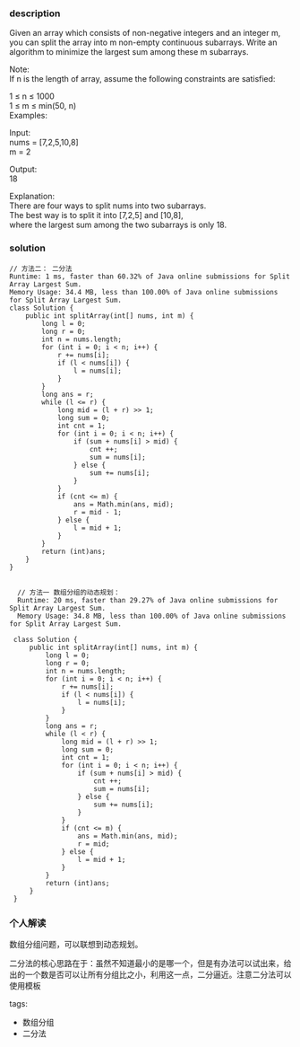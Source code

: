 ### description    
  Given an array which consists of non-negative integers and an integer m, you can split the array into m non-empty continuous subarrays. Write an algorithm to minimize the largest sum among these m subarrays.  
    
  Note:  
  If n is the length of array, assume the following constraints are satisfied:  
    
  1 ≤ n ≤ 1000  
  1 ≤ m ≤ min(50, n)  
  Examples:  
    
  Input:  
  nums = [7,2,5,10,8]  
  m = 2  
    
  Output:  
  18  
    
  Explanation:  
  There are four ways to split nums into two subarrays.  
  The best way is to split it into [7,2,5] and [10,8],  
  where the largest sum among the two subarrays is only 18.  
### solution    
```    
// 方法二： 二分法  
Runtime: 1 ms, faster than 60.32% of Java online submissions for Split Array Largest Sum.  
Memory Usage: 34.4 MB, less than 100.00% of Java online submissions for Split Array Largest Sum.  
class Solution {  
    public int splitArray(int[] nums, int m) {  
        long l = 0;  
        long r = 0;          
        int n = nums.length;  
        for (int i = 0; i < n; i++) {  
            r += nums[i];  
            if (l < nums[i]) {  
                l = nums[i];  
            }  
        }  
        long ans = r;  
        while (l <= r) {  
            long mid = (l + r) >> 1;  
            long sum = 0;  
            int cnt = 1;  
            for (int i = 0; i < n; i++) {  
                if (sum + nums[i] > mid) {  
                    cnt ++;  
                    sum = nums[i];  
                } else {  
                    sum += nums[i];  
                }  
            }  
            if (cnt <= m) {  
                ans = Math.min(ans, mid);  
                r = mid - 1;  
            } else {  
                l = mid + 1;  
            }  
        }  
        return (int)ans;        
    }  
}   
  
  
  // 方法一 数组分组的动态规划：  
  Runtime: 20 ms, faster than 29.27% of Java online submissions for Split Array Largest Sum.  
  Memory Usage: 34.8 MB, less than 100.00% of Java online submissions for Split Array Largest Sum.  
    
 class Solution {  
     public int splitArray(int[] nums, int m) {  
         long l = 0;  
         long r = 0;          
         int n = nums.length;  
         for (int i = 0; i < n; i++) {  
             r += nums[i];  
             if (l < nums[i]) {  
                 l = nums[i];  
             }  
         }  
         long ans = r;  
         while (l < r) {  
             long mid = (l + r) >> 1;  
             long sum = 0;  
             int cnt = 1;  
             for (int i = 0; i < n; i++) {  
                 if (sum + nums[i] > mid) {  
                     cnt ++;  
                     sum = nums[i];  
                 } else {  
                     sum += nums[i];  
                 }  
             }  
             if (cnt <= m) {  
                 ans = Math.min(ans, mid);  
                 r = mid;  
             } else {  
                 l = mid + 1;  
             }  
         }  
         return (int)ans;  
     }  
 }   
```    
    
### 个人解读    
  数组分组问题，可以联想到动态规划。  
    
  二分法的核心思路在于：虽然不知道最小的是哪一个，但是有办法可以试出来，给出的一个数是否可以让所有分组比之小，利用这一点，二分逼近。注意二分法可以使用模板  
    
tags:    
  -  数组分组  
  -  二分法  
